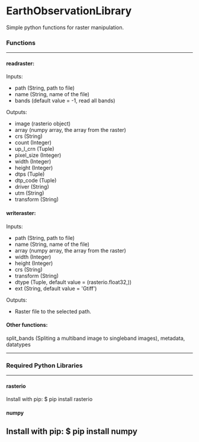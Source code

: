 # EarthObservationLibrary
Simple python functions for raster manipulation.

### Functions
------------------------------------------------
#### readraster:
Inputs: 
* path (String, path to file)
* name (String, name of the file)
* bands (default value = -1, read all bands)

Outputs:
* image (rasterio object)
* array (numpy array, the array from the raster)
* crs (String)
* count (Integer)
* up_l_crn (Tuple)
* pixel_size (Integer)
* width (Integer)
* height (Integer)
* dtps (Tuple)
* dtp_code (Tuple)
* driver (String)
* utm (String)
* transform (String)

####  writeraster:
Inputs: 
* path (String, path to file)
* name (String, name of the file)
* array (numpy array, the array from the raster)
* width (Integer)
* height (Integer)
* crs (String)
* transform (String)
* dtype (Tuple, default value = (rasterio.float32,))
* ext (String, default value = 'Gtiff')

Outputs:
* Raster file to the selected path.

#### Other functions:

split_bands (Spliting a multiband image to singleband images), metadata, datatypes

------------------------------------------------
### Required Python Libraries
------------------------------------------------
#### rasterio
Install with pip:
$ pip install rasterio

#### numpy
Install with pip:
$ pip install numpy
------------------------------------------------

